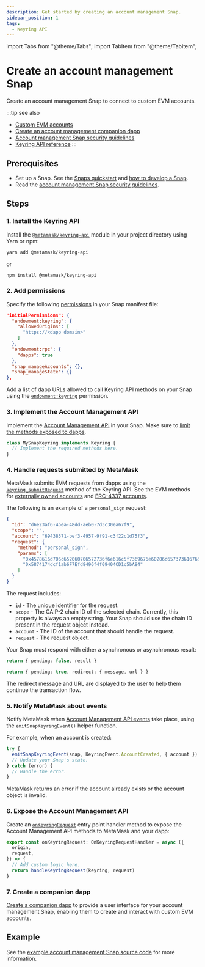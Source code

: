 ```yaml
---
description: Get started by creating an account management Snap.
sidebar_position: 1
tags:
  - Keyring API
---
```


import Tabs from "@theme/Tabs";
import TabItem from "@theme/TabItem";

# Create an account management Snap

Create an account management Snap to connect to custom EVM accounts.

:::tip see also

- [Custom EVM accounts](index.md)
- [Create an account management companion dapp](create-companion-dapp.md)
- [Account management Snap security guidelines](security.md)
- [Keyring API reference](../../reference/keyring-api/index.md)
  :::

## Prerequisites

- Set up a Snap.
  See the [Snaps quickstart](../../get-started/quickstart.md) and [how to develop a Snap](../../how-to/publish-a-snap.md).
- Read the [account management Snap security guidelines](security.md).

## Steps

### 1. Install the Keyring API

Install the [`@metamask/keyring-api`](https://github.com/MetaMask/keyring-api) module in your
project directory using Yarn or npm:

```bash
yarn add @metamask/keyring-api
```

or

```bash
npm install @metamask/keyring-api
```

### 2. Add permissions

Specify the following [permissions](../../how-to/request-permissions.md) in your Snap manifest file:

```json title="snap.manifest.json"
"initialPermissions": {
  "endowment:keyring": {
    "allowedOrigins": [
      "https://<dapp domain>"
    ]
  },
  "endowment:rpc": {
    "dapps": true
  },
  "snap_manageAccounts": {},
  "snap_manageState": {}
},
```

Add a list of dapp URLs allowed to call Keyring API methods on your Snap using the
[`endowment:keyring`](../../reference/permissions.md#endowmentkeyring) permission.

### 3. Implement the Account Management API

Implement the [Account Management API](../../reference/keyring-api/account-management/index.md) in your Snap.
Make sure to [limit the methods exposed to dapps](security.md#limit-the-methods-exposed-to-dapps).

```typescript
class MySnapKeyring implements Keyring {
  // Implement the required methods here.
}
```

### 4. Handle requests submitted by MetaMask

MetaMask submits EVM requests from dapps using the
[`keyring_submitRequest`](../../reference/keyring-api/account-management/index.md#keyring_submitrequest)
method of the Keyring API.
See the EVM methods for [externally owned accounts](../../reference/keyring-api/chain-methods.md#eoa-methods)
and [ERC-4337 accounts](../../reference/keyring-api/chain-methods.md#erc-4337-methods).

The following is an example of a `personal_sign` request:

```json
{
  "id": "d6e23af6-4bea-48dd-aeb0-7d3c30ea67f9",
  "scope": "",
  "account": "69438371-bef3-4957-9f91-c3f22c1d75f3",
  "request": {
    "method": "personal_sign",
    "params": [
      "0x4578616d706c652060706572736f6e616c5f7369676e60206d657373616765",
      "0x5874174dcf1ab6F7Efd8496f4f09404CD1c5bA84"
    ]
  }
}
```

The request includes:

- `id` - The unique identifier for the request.
- `scope` - The CAIP-2 chain ID of the selected chain.
  Currently, this property is always an empty string.
  Your Snap should use the chain ID present in the request object instead.
- `account` - The ID of the account that should handle the request.
- `request` - The request object.

Your Snap must respond with either a synchronous or asynchronous result:

<Tabs>
<TabItem value="Synchronous">

```typescript
return { pending: false, result }
```

</TabItem>
<TabItem value="Asynchronous">

```typescript
return { pending: true, redirect: { message, url } }
```

The redirect message and URL are displayed to the user to help them continue the transaction flow.

</TabItem>
</Tabs>

### 5. Notify MetaMask about events

Notify MetaMask when [Account Management API events](../../reference/keyring-api/account-management/events.md)
take place, using the `emitSnapKeyringEvent()` helper function.

For example, when an account is created:

```typescript
try {
  emitSnapKeyringEvent(snap, KeyringEvent.AccountCreated, { account })
  // Update your Snap's state.
} catch (error) {
  // Handle the error.
}
```

MetaMask returns an error if the account already exists or the account object is invalid.

### 6. Expose the Account Management API

Create an [`onKeyringRequest`](../../reference/entry-points.md#onkeyringrequest) entry point handler
method to expose the Account Management API methods to MetaMask and your dapp:

```typescript
export const onKeyringRequest: OnKeyringRequestHandler = async ({
  origin,
  request,
}) => {
  // Add custom logic here.
  return handleKeyringRequest(keyring, request)
}
```

### 7. Create a companion dapp

[Create a companion dapp](create-companion-dapp.md) to provide a user interface for your account
management Snap, enabling them to create and interact with custom EVM accounts.

## Example

See the [example account management Snap source code](https://github.com/MetaMask/snap-simple-keyring/tree/main/packages/snap)
for more information.
